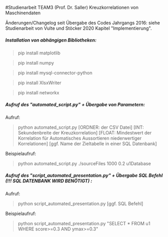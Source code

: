#Studienarbeit TEAM3 (Prof. Dr. Saller) 
Kreuzkorrelationen von Maschinendaten

Änderungen/Changelog seit Übergabe des Codes Jahrgangs 2016: 
siehe Studienarbeit von Vulte und Stöcker 2020 Kapitel "Implementierung". 


##### Installation von abhängigen Bibliotheken: 

> pip install matplotlib

> pip install numpy

> pip install mysql-connector-python

> pip install XlsxWriter

> pip install networkx

##### Aufruf des "automated_script.py"  + Übergabe von Parametern: 
Aufruf: 
> python automated_script.py [ORDNER: der CSV Datei] [INT: Sekundenbreite der Kreuzkorrelation] [FLOAT: Mindestwert der Korrelation für Automatisches Aussortieren niederwertiger Korrelationen] [ggf. Name der Zieltabelle in einer SQL Datenbank]

Beispielaufruf: 
>python automated_script.py ./sourceFiles 1000 0.2 u1Database

##### Aufruf des "script_automated_presentation.py"  + Übergabe SQL Befehl (!!! SQL DATENBANK WIRD BENÖTIGT) : 

Aufruf: 
> python script_automated_presentation.py [ggf. SQL Befehl]

Beispielaufruf: 
> python script_automated_presentation.py "SELECT * FROM u1 WHERE score>=0.3 AND ymax>=0.3"


